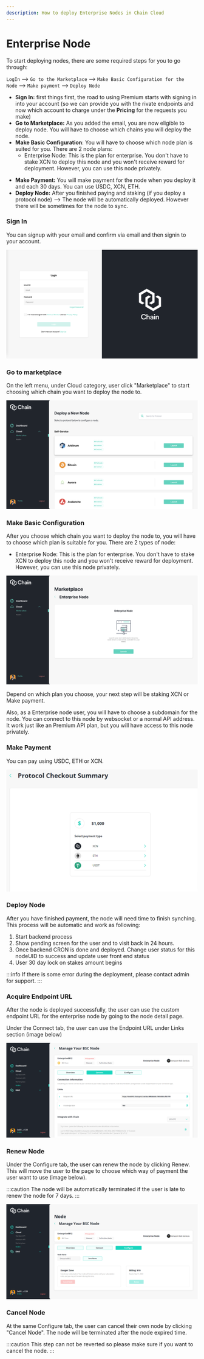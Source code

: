 ```yaml
---
description: How to deploy Enterprise Nodes in Chain Cloud
---
```


# Enterprise Node

To start deploying nodes, there are some required steps for you to go through:

`LogIn` --> `Go to the Marketplace` --> `Make Basic Configuration for the Node` --> `Make payment` --> `Deploy Node`

<!-- * **SignUp**: first things first, connecting your MetaMask wallet (Or other wallets that supported) is the key to access your account and start using Premium services. -->
* **Sign In:** first things first, the road to using Premium starts with signing in into your account (so we can provide you with the rivate endpoints and now which account to charge under the **Pricing** for the requests you make)
* **Go to Marketplace:** As you added the email, you are now eligible to deploy node. You will have to choose which chains you will deploy the node.
* **Make Basic Configuration**: You will have to choose which node plan is suited for you. There are 2 node plans:
  * Enterprise Node: This is the plan for enterprise. You don't have to stake XCN to deploy this node and you won't receive reward for deployment. However, you can use this node privately.
<!-- * **Stake XCN (Protocol Nodes):** You will have to stake XCN to deploy a Protocol Node. -->
* **Make Payment:** You will make payment for the node when you deploy it and each 30 days. You can use USDC, XCN, ETH.
* **Deploy Node:** After you finished paying and staking (if you deploy a protocol node) --> The node will be automatically deployed. However there will be sometimes for the node to sync.

### **Sign In**

You can signup with your email and confirm via email and then signin to your account.

![Sign In](../../../static/img/LogIn.png)

### Go to marketplace

On the left menu, under Cloud category, user click "Marketplace" to start choosing which chain you want to deploy the node to.

![Marketplace](../../../static/img/marketplace.png)

### Make Basic Configuration

After you choose which chain you want to deploy the node to, you will have to choose which plan is suitable for you. There are 2 types of node:

<!-- * Protocol Node: You will have to stake XCN and make payment to deploy this kind of node. You can earn rewards in XCN for deploying this type of node. -->
* Enterprise Node: This is the plan for enterprise. You don't have to stake XCN to deploy this node and you won't receive reward for deployment. However, you can use this node privately.

![Choosing Plan](../../../static/img/basic-config.png)

Depend on which plan you choose, your next step will be staking XCN or Make payment.

Also, as a Enterprise node user, you will have to choose a subdomain for the node. You can connect to this node by websocket or a normal API address. It work just like an Premium API plan, but you will have access to this node privately.&#x20;

### Make Payment <a href="#make-payment" id="make-payment"></a>

You can pay using USDC, ETH or XCN.

![Payment](../../../static/img/make-payment.png)

### Deploy Node

After you have finished payment, the node will need time to finish synching. This process will be automatic and work as following:

1. Start backend process
2. Show pending screen for the user and to visit back in 24 hours.
3. Once backend CRON is done and deployed. Change user status for this nodeUID to success and update user front end status
4. User 30 day lock on stakes amount begins

:::info
If there is some error during the deployment, please contact admin for support.
:::

### Acquire Endpoint URL

After the node is deployed successfully, the user can use the custom endpoint URL for the enterprise node by going to the node detail page.

Under the Connect tab, the user can use the Endpoint URL under Links section (image below)

![Premium Node detail page](../../../static/img/endpoint-url.png)

### Renew Node

Under the Configure tab, the user can renew the node by clicking Renew. This will move the user to the page to choose which way of payment the user want to use (image below).

:::caution
The node will be automatically terminated if the user is late to renew the node for 7 days.
:::

![Premium Node detail page](../../../static/img/enterprise-renew-node.png)

### Cancel Node

At the same Configure tab, the user can cancel their own node by clicking "Cancel Node". The node will be terminated after the node expired time.

:::caution
This step can not be reverted so please make sure if you want to cancel the node.
:::
